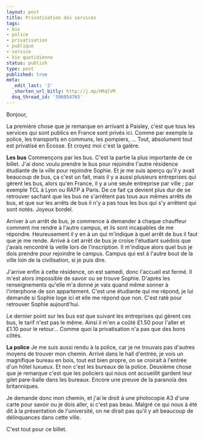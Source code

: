 ```yaml
---
layout: post
title: Privatisation des services
tags:
- bus
- police
- privatisation
- publique
- service
- Vie quotidienne
status: publish
type: post
published: true
meta:
  _edit_last: '2'
  _shorten_url_bitly: http://j.mp/HRqlVM
  dsq_thread_id: '596054765'
---
```

Bonjour,

La première chose que je remarque en arrivant à Paisley, c'est que tous les services qui sont publics en France sont privés ici. Comme par exemple la police, les transports en communs, les pompiers, ... Tout, absolument tout est privatisé en Ecosse. Et croyez moi c'est la galère.

**Les bus**
Commençons par les bus. C'est la partie la plus importante de ce billet. J'ai donc voulu prendre le bus pour rejoindre l'autre résidence étudiante de la ville pour rejoindre Sophie. Et je me suis aperçu qu'il y avait beaucoup de bus, ça c'est un fait, mais il y a aussi plusieurs entreprises qui gèrent les bus, alors qu'en France, il y a une seule entreprise par ville ; par exemple TCL à Lyon ou RATP à Paris. De ce fait ça devient plus dur de se retrouver sachant que les bus ne s'arrêtent pas tous aux mêmes arrêts de bus, et que sur les arrêts de bus il n'y a pas tous les bus qui s'y arrêtent qui sont notés. Joyeux bordel.

Arriver à un arrêt de bus, je commence à demander à chaque chauffeur comment me rendre à l'autre campus, et ils sont incapables de me répondre. Heureusement il y en à un qui m'indique à quel arrêt de bus il faut que je me rende. Arrivé à cet arrêt de bus je croise l'étudiant suédois que j'avais rencontré la veille lors de l'inscription. Il m'indique alors quel bus je dois prendre pour rejoindre le campus. Campus qui est à l'autre bout de la ville loin de la civilisation, si je puis dire.

J'arrive enfin à cette résidence, on est samedi, donc l'accueil est fermé. Il m'est alors impossible de savoir ou se trouve Sophie. D'après les renseignements qu'elle m'a donné je vais quand même sonner à l'interphone de son appartement. C'est une étudiante qui me répond, je lui demande si Sophie loge ici et elle me répond que non. C'est raté pour retrouver Sophie aujourd'hui.

Le dernier point sur les bus est que suivant les entreprises qui gèrent ces bus, le tarif n'est pas le même. Ainsi il m'en a coûté £1.50 pour l'aller et £1.10 pour le retour... Comme quoi la privatisation n'a pas que des bons côtés.

**La police**
Je me suis aussi rendu à la police, car je ne trouvais pas d'autres moyens de trouver mon chemin. Arrivé dans le hall d'entrée, je vois un magnifique bureau en bois, tout est bien propre, on se croirait à l'entrée d'un hôtel luxueux. Et non c'est les bureaux de la police. Deuxième chose que je remarque c'est que les policiers qui nous ont accueillit gardent leur gilet pare-balle dans les bureaux. Encore une preuve de la paranoïa des britanniques.

Je demande donc mon chemin, et j'ai le droit à une photocopie A3 d'une carte pour savoir ou je dois aller, si c'est pas beau. Malgré ce qui nous à été dit à la présentation de l'université, on ne dirait pas qu'il y ait beaucoup de délinquances dans cette ville.

C'est tout pour ce billet.
